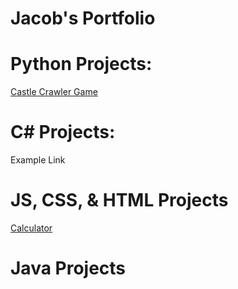 # Jacob's Portfolio




# Python Projects: 

<a href="https://github.com/JacobH123/Castle-Crawler-text-based-game"> Castle Crawler Game </a>

# C# Projects:

Example Link

# JS, CSS, & HTML Projects

<a href="https://github.com/JacobH123/RSA-Calculator"> Calculator </a>

# Java Projects

